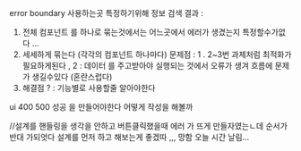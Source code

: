 error boundary 사용하는곳 특정하기위해 정보 검색 결과 :

1. 전체 컴포넌트 를 하나로 묶는것에서는 어느곳에서 에러가 생겼는지 특정할수가없다 ...
2. 세세하게 묶는다 (각각의 컴포넌트 하나마다) 문제점 : 1 . 2~3번 과제처럼 최적화가 필요하게된다 , 2 : 데이터 를 주고받아야 실행되는 것에서 오류가 생겨 흐름에 문제가 생길수있다 (혼란스럽다)
3. 해결점 ? : 기능별로 사용할줄 알아야한다

ui 400 500 성공 을 만들어야한다 어떻게 작성을 해볼까

//설계를 핸들링을 생각을 안하고 버튼클릭했을때 에러 가 뜨게 만들자였는ㄴ데 순서가 반대 가되엇다  설계를 먼저 하고 해보는게 좋겠따 ,,, 망함 오늘 시간 날림...